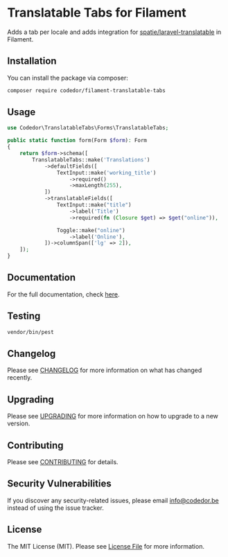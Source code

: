 # Translatable Tabs for Filament

Adds a tab per locale and adds integration for [spatie/laravel-translatable](https://spatie.be/docs/laravel-translatable/v6/introduction) in Filament.

## Installation

You can install the package via composer:

```bash
composer require codedor/filament-translatable-tabs
```

## Usage

```php
use Codedor\TranslatableTabs\Forms\TranslatableTabs;

public static function form(Form $form): Form
{
    return $form->schema([
        TranslatableTabs::make('Translations')
            ->defaultFields([
                TextInput::make('working_title')
                    ->required()
                    ->maxLength(255),
            ])
            ->translatableFields([
                TextInput::make("title")
                    ->label('Title')
                    ->required(fn (Closure $get) => $get("online")),

                Toggle::make("online")
                    ->label('Online'),
            ])->columnSpan(['lg' => 2]),
    ]);
}
```

## Documentation

For the full documentation, check [here](./docs/index.md).

## Testing

```bash
vendor/bin/pest
```

## Changelog

Please see [CHANGELOG](CHANGELOG.md) for more information on what has changed recently.

## Upgrading

Please see [UPGRADING](UPGRADING.md) for more information on how to upgrade to a new version.

## Contributing

Please see [CONTRIBUTING](CONTRIBUTING.md) for details.

## Security Vulnerabilities

If you discover any security-related issues, please email info@codedor.be instead of using the issue tracker.

## License

The MIT License (MIT). Please see [License File](LICENSE.md) for more information.
